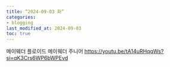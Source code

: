 ```yaml
---
title: “2024-09-03 화”
categories:
- blogging
last_modified_at: 2024-09-03
toc: true
---
```

메이웨더
플로이드 메이웨더 주니어
https://youtu.be/tA14uRHqqWs?si=qK3Crs6WP6bWPEvd